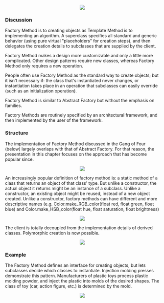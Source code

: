 <p align="center"><img src="https://dilrukperera.files.wordpress.com/2012/08/normalfac.jpg"></p>


### Discussion


Factory Method is to creating objects as Template Method is to implementing an algorithm. A superclass specifies all standard and generic behavior (using pure virtual "placeholders" for creation steps), and then delegates the creation details to subclasses that are supplied by the client.

Factory Method makes a design more customizable and only a little more complicated. Other design patterns require new classes, whereas Factory Method only requires a new operation.

People often use Factory Method as the standard way to create objects; but it isn't necessary if: the class that's instantiated never changes, or instantiation takes place in an operation that subclasses can easily override (such as an initialization operation).

Factory Method is similar to Abstract Factory but without the emphasis on families.

Factory Methods are routinely specified by an architectural framework, and then implemented by the user of the framework.

### Structure

The implementation of Factory Method discussed in the Gang of Four (below) largely overlaps with that of Abstract Factory. For that reason, the presentation in this chapter focuses on the approach that has become popular since.
<p align="center"><img src="https://sourcemaking.com/files/v2/content/patterns/Factory_Method.svg"></p>

An increasingly popular definition of factory method is: a static method of a class that returns an object of that class' type. But unlike a constructor, the actual object it returns might be an instance of a subclass. Unlike a constructor, an existing object might be reused, instead of a new object created. Unlike a constructor, factory methods can have different and more descriptive names (e.g. Color.make_RGB_color(float red, float green, float blue) and Color.make_HSB_color(float hue, float saturation, float brightness)

<p align="center"><img src="https://sourcemaking.com/files/v2/content/patterns/Factory_Method_1.svg"></p>


The client is totally decoupled from the implementation details of derived classes. Polymorphic creation is now possible.

<p align="center"><img src="https://sourcemaking.com/files/v2/content/patterns/Factory_Method__.svg"></p>

### Example

The Factory Method defines an interface for creating objects, but lets subclasses decide which classes to instantiate. Injection molding presses demonstrate this pattern. Manufacturers of plastic toys process plastic molding powder, and inject the plastic into molds of the desired shapes. The class of toy (car, action figure, etc.) is determined by the mold.
<p align="center"><img src="https://sourcemaking.com/files/v2/content/patterns/Factory_Method_example1.svg"></p>
